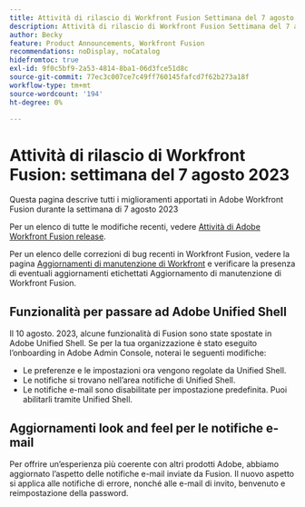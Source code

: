 ```yaml
---
title: Attività di rilascio di Workfront Fusion Settimana del 7 agosto 2023
description: Attività di rilascio di Workfront Fusion Settimana del 7 agosto 2023
author: Becky
feature: Product Announcements, Workfront Fusion
recommendations: noDisplay, noCatalog
hidefromtoc: true
exl-id: 9f0c5bf9-2a53-4814-8ba1-06d3fce51d8c
source-git-commit: 77ec3c007ce7c49ff760145fafcd7f62b273a18f
workflow-type: tm+mt
source-wordcount: '194'
ht-degree: 0%

---
```


# Attività di rilascio di Workfront Fusion: settimana del 7 agosto 2023

Questa pagina descrive tutti i miglioramenti apportati in Adobe Workfront Fusion durante la settimana di
7 agosto 2023

Per un elenco di tutte le modifiche recenti, vedere [Attività di Adobe Workfront Fusion release](/help/workfront-fusion/fusion-product-releases/fusion-release-activity.md).

Per un elenco delle correzioni di bug recenti in Workfront Fusion, vedere la pagina [Aggiornamenti di manutenzione di Workfront](https://experienceleague.adobe.com/docs/workfront-known-issues/releases/current-updates.html?lang=it) e verificare la presenza di eventuali aggiornamenti etichettati Aggiornamento di manutenzione di Workfront Fusion.

## Funzionalità per passare ad Adobe Unified Shell

Il 10 agosto. 2023, alcune funzionalità di Fusion sono state spostate in Adobe Unified Shell. Se per la tua organizzazione è stato eseguito l’onboarding in Adobe Admin Console, noterai le seguenti modifiche:

* Le preferenze e le impostazioni ora vengono regolate da Unified Shell.
* Le notifiche si trovano nell’area notifiche di Unified Shell.
* Le notifiche e-mail sono disabilitate per impostazione predefinita. Puoi abilitarli tramite Unified Shell.


## Aggiornamenti look and feel per le notifiche e-mail

Per offrire un’esperienza più coerente con altri prodotti Adobe, abbiamo aggiornato l’aspetto delle notifiche e-mail inviate da Fusion. Il nuovo aspetto si applica alle notifiche di errore, nonché alle e-mail di invito, benvenuto e reimpostazione della password.
